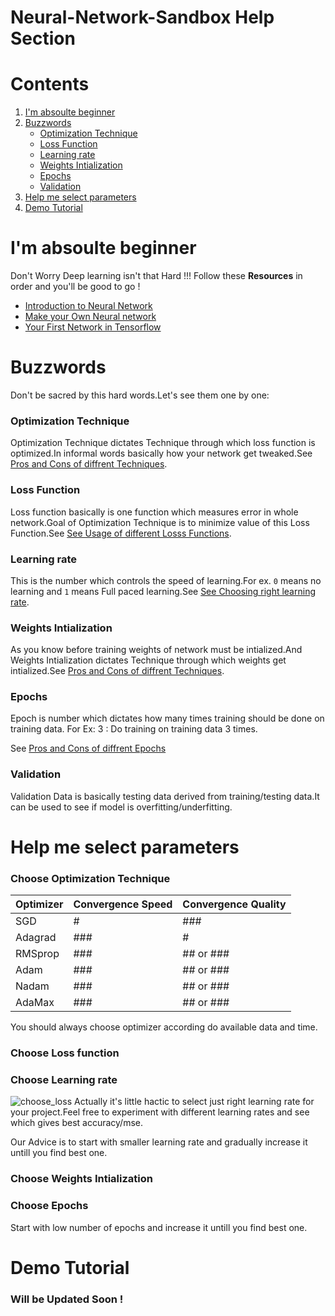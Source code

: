 # Neural-Network-Sandbox Help Section

# Contents

1. [I'm absoulte beginner](#I'm-absoulte-beginner)
2. [Buzzwords](#Buzzwords)
   * [Optimization Technique](#Optimization-Technique)
   * [Loss Function](#Loss-Function)
   * [Learning rate](#Learning-rate)
   * [Weights Intialization](#Weights-Intialization)
   * [Epochs](#Epochs)
   * [Validation](#Validation)
3. [Help me select parameters](#Help-me-select-parameters)
4. [Demo Tutorial](#Demo-Tutorial)

# I'm absoulte beginner
Don't Worry Deep learning isn't that Hard !!!
Follow these **Resources** in order and you'll be good to go !
  * [Introduction to Neural Network](https://www.youtube.com/playlist?list=PLZHQObOWTQDNU6R1_67000Dx_ZCJB-3pi)
  * [Make your Own Neural network](https://kupdf.net/download/make-your-own-neural-network-tariq-rashid-chb-books_598f6fe5dc0d60e932300d19_pdf)
  * [Your First Network in Tensorflow](https://www.tensorflow.org/tutorials/keras/classification)
  

# Buzzwords

Don't be sacred by this hard words.Let's see them one by one:

### Optimization Technique

Optimization Technique dictates Technique through which loss function is optimized.In informal words basically how your network get tweaked.See [Pros and Cons of diffrent Techniques](#Choose-Optimization-Technique).

### Loss Function

Loss function basically is one function which measures error in whole network.Goal of Optimization Technique is to minimize value of this Loss Function.See [See Usage of different Losss Functions](#Choose-Loss-Function).

### Learning rate

This is the number which controls the speed of learning.For ex. ```0``` means no learning and ```1``` means Full paced learning.See [See Choosing right learning rate](#Choose-Learning-rate).

### Weights Intialization

As you know before training weights of network must be intialized.And Weights Intialization dictates Technique through which weights get intialized.See [Pros and Cons of diffrent Techniques](#Choose-Weights-Intialization).

### Epochs

Epoch is number which dictates how many times training should be done on training data.
For Ex:
3 : Do training on training data 3 times.

See [Pros and Cons of diffrent Epochs](#Choose-Epochs)

### Validation

Validation Data is basically testing data derived from training/testing data.It can be used to see if model is overfitting/underfitting.

# Help me select parameters

### Choose Optimization Technique

| Optimizer | Convergence Speed |Convergence Quality|
| --- | --- | --- |
| SGD | # |###|
| Adagrad | ### |#|
| RMSprop | ### |## or ###|
| Adam | ### |## or ###|
| Nadam | ### |## or ###|
| AdaMax | ### |## or ###|

You should always choose optimizer according do available data and time.

### Choose Loss function


### Choose Learning rate

![choose_loss](https://github.com/imdeep2905/Neural-Network-Sandbox/tree/master/Frontend/imgs/choose_loss.png)
Actually it's little hactic to select just right learning rate for your project.Feel free to experiment with different learning rates and see which gives best accuracy/mse.

Our Advice is to start with smaller learning rate and gradually increase it untill you find best one.

### Choose Weights Intialization

### Choose Epochs
Start with low number of epochs and increase it untill you find best one.
# Demo Tutorial

### Will be Updated Soon !
